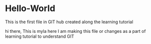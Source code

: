 # Hello-World
This is the first file in GIT hub created along the learning tutorial 

hi there,
This is myla here I am making this file or changes as a part of learning tutorial to understand GIT
